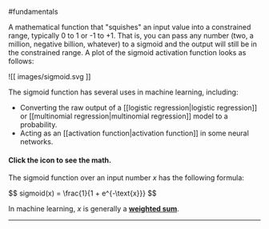 #fundamentals

A mathematical function that &quot;squishes&quot; an input value into a constrained range,
typically 0 to 1 or -1 to +1. That is, you can pass any number (two, a million,
negative billion, whatever) to a sigmoid and the output will still be in the
constrained range.
A plot of the sigmoid activation function looks as follows:


![[ images/sigmoid.svg ]]


The sigmoid function has several uses in machine learning, including:

<ul>
<li>Converting the raw output of a
[[logistic regression|logistic regression]]
or [[multinomial regression|multinomial regression]] model to
a probability.</li>
<li>Acting as an [[activation function|activation function]] in some
neural networks.</li>
</ul>

<section class="expandable">

<h4 class="showalways" id="click-the-icon-to-see-the-math._4" data-text=" Click the icon to see the math. " tabindex="-1">
Click the icon to see the math.
</h4>

<div class="expand-background">

The sigmoid function over an input number <i>x</i> has the following formula:


<div>
$$
sigmoid(x) = \frac{1}{1 + e^{-\text{x}}}
$$
</div>


In machine learning, <i>x</i> is generally a
<a href="#weighted_sum"><b>weighted sum</b></a>.


</div>

<hr />
</section>

